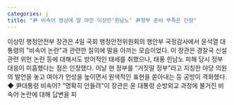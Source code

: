```yaml
---
categories: j
title: "尹 비속어 영상에 말 아낀 이상민‘힌남노’ 尹정부 준비 부족은 인정"
---
```

이상민 행정안전부 장관은 4일 국회 행정안전위원회의 행안부 국정감사에서 윤석열 대통령의 "비속어 논란"과 관련한 질의에 말을 아끼는 모습이었다. 이 장관은 경찰국 신설 관련 위헌 논란 등에 대해서도 방어적인 태세를 취했으나, 태풍 힌남노 피해 당시 정부 대응이 미흡했다는 점은 인정했다. 이날 현 정부를 "거짓말 정부"라고 지칭한 야당 의원의 발언을 놓고 여야가 언성을 높이면서 원색적인 표현을 쏟아내는 등 공방이 격화했다. ◆ 尹대통령 비속어? "명확히 안들려"이 장관은 윤 대통령 순방외교 과정에 불거진 비속어 논란에 대해 답변을 피